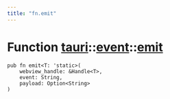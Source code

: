 ```yaml
---
title: "fn.emit"
---
```


# Function [tauri](/docs/api/rust/tauri/../index.html)::​[event](/docs/api/rust/tauri/index.html)::​[emit](/docs/api/rust/tauri/)

    pub fn emit<T: 'static>(
        webview_handle: &Handle<T>, 
        event: String, 
        payload: Option<String>
    )
